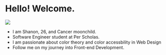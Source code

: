 # Hello! Welcome.
<div style="float: right">
    <img src="https://media1.giphy.com/media/9oa3sE4IdWbqO61WGT/giphy.gif?cid=ecf05e47igssvg13j6rbt1djxrsf243wjplk66797asx50ge&ep=v1_stickers_search&rid=giphy.gif" style="flex: 0">
    <ul style="float:left">
        <li>I am Shanon, 26, and Cancer moonchild.
        <li>Software Engineer student at Per Scholas.
        <li>I am passionate about color theory and color accessbility in Web Design
        <li>Follow me on my journey into Front-end Development.
    </ul>